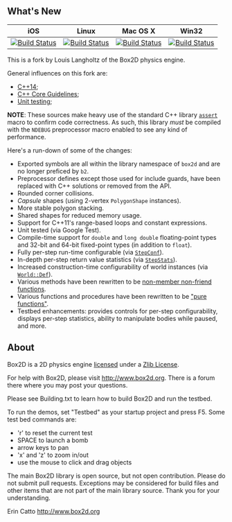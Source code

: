 ## What's New

|iOS|Linux|Mac OS X|Win32|
|---|-----|--------|-----|
|[![Build Status](https://travis-ci.org/louis-langholtz/Box2D.svg?branch=iosfoo)](https://travis-ci.org/louis-langholtz/Box2D)|[![Build Status](https://travis-ci.org/louis-langholtz/Box2D.svg?branch=dev)](https://travis-ci.org/louis-langholtz/Box2D)|[![Build Status](https://travis-ci.org/louis-langholtz/Box2D.svg?branch=macosxfoo)](https://travis-ci.org/louis-langholtz/Box2D)|[![Build Status](https://travis-ci.org/louis-langholtz/Box2D.svg?branch=win32foo)](https://travis-ci.org/louis-langholtz/Box2D)|

This is a fork by Louis Langholtz of the Box2D physics engine.

General influences on this fork are:
- [C++14](https://en.wikipedia.org/wiki/C%2B%2B14);
- [C++ Core Guidelines](https://github.com/isocpp/CppCoreGuidelines/blob/master/CppCoreGuidelines.md);
- [Unit testing](https://en.wikipedia.org/wiki/Unit_testing);
 
**NOTE**: These sources make heavy use of the standard C++ library [`assert`](http://en.cppreference.com/w/cpp/error/assert) macro to confirm code correctness.
As such, this library *must* be compiled with the `NDEBUG` preprocessor macro enabled
to see any kind of performance.

Here's a run-down of some of the changes:
- Exported symbols are all within the library namespace of `box2d` and are no longer preficed by `b2`.
- Preprocessor defines except those used for include guards, have been replaced with C++ solutions or removed from the API.
- Rounded corner collisions.
- *Capsule* shapes (using 2-vertex `PolygonShape` instances).
- More stable polygon stacking.
- Shared shapes for reduced memory usage.
- Support for C++11's range-based loops and constant expressions.
- Unit tested (via Google Test).
- Compile-time support for `double` and `long double` floating-point types and 32-bit and 64-bit fixed-point types (in addition to `float`).
- Fully per-step run-time configurable (via [`StepConf`](https://github.com/louis-langholtz/Box2D/blob/dev/Box2D/Box2D/Dynamics/StepConf.hpp)).
- In-depth per-step return value statistics (via [`StepStats`](https://github.com/louis-langholtz/Box2D/blob/dev/Box2D/Box2D/Dynamics/StepStats.hpp)).
- Increased construction-time configurability of world instances (via [`World::Def`](https://github.com/louis-langholtz/Box2D/blob/dev/Box2D/Box2D/Dynamics/World.hpp#L107)).
- Various methods have been rewritten to be [non-member non-friend functions](http://www.drdobbs.com/cpp/how-non-member-functions-improve-encapsu/184401197).
- Various functions and procedures have been rewritten to be ["pure functions"](https://en.wikipedia.org/wiki/Pure_function).
- Testbed enhancements: provides controls for per-step configurability, displays per-step statistics, ability to manipulate bodies while paused, and more.

## About

Box2D is a 2D physics engine [licensed](https://github.com/louis-langholtz/Box2D/blob/dev/LICENSE.txt) under a [Zlib License](https://opensource.org/licenses/Zlib).

For help with Box2D, please visit http://www.box2d.org. There is a forum there where you may post your questions.

Please see Building.txt to learn how to build Box2D and run the testbed.

To run the demos, set "Testbed" as your startup project and press F5. Some test bed commands are:
- 'r' to reset the current test
- SPACE to launch a bomb
- arrow keys to pan
- 'x' and 'z' to zoom in/out
- use the mouse to click and drag objects

The main Box2D library is open source, but not open contribution. Please do not submit pull requests. Exceptions may be considered for build files and other items that are not part of the main library source. Thank you for your understanding.

Erin Catto
http://www.box2d.org

